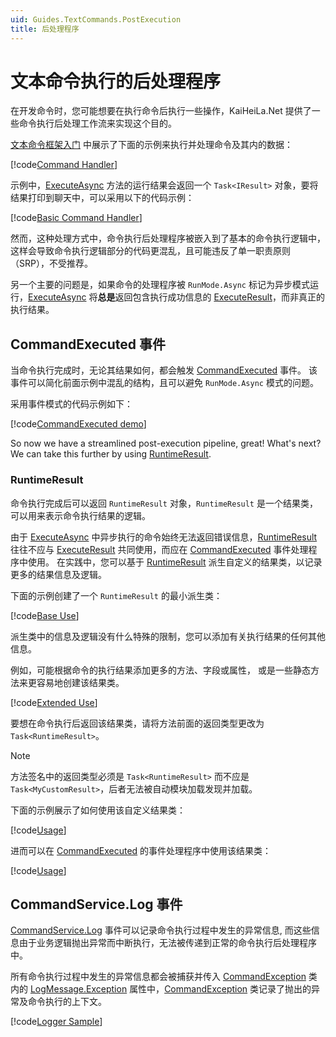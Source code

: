 ```yaml
---
uid: Guides.TextCommands.PostExecution
title: 后处理程序
---
```


# 文本命令执行的后处理程序

在开发命令时，您可能想要在执行命令后执行一些操作，KaiHeiLa.Net
提供了一些命令执行后处理工作流来实现这个目的。

[文本命令框架入门] 中展示了下面的示例来执行并处理命令及其内的数据：

[!code[Command Handler](samples/intro/command_handler.cs)]

示例中，[ExecuteAsync] 方法的运行结果会返回一个 `Task<IResult>`
对象，要将结果打印到聊天中，可以采用以下的代码示例：

[!code[Basic Command Handler](samples/post-execution/post-execution-basic.cs)]

然而，这种处理方式中，命令执行后处理程序被嵌入到了基本的命令执行逻辑中，
这样会导致命令执行逻辑部分的代码更混乱，且可能违反了单一职责原则（SRP），不受推荐。

另一个主要的问题是，如果命令的处理程序被 `RunMode.Async` 标记为异步模式运行，[ExecuteAsync]
将**总是**返回包含执行成功信息的 [ExecuteResult]，而非真正的执行结果。

## CommandExecuted 事件

当命令执行完成时，无论其结果如何，都会触发 [CommandExecuted] 事件。
该事件可以简化前面示例中混乱的结构，且可以避免 `RunMode.Async` 模式的问题。

采用事件模式的代码示例如下：

[!code[CommandExecuted demo](samples/post-execution/command-executed-demo.cs)]

So now we have a streamlined post-execution pipeline, great! What's
next? We can take this further by using [RuntimeResult].

### RuntimeResult

命令执行完成后可以返回 `RuntimeResult` 对象，`RuntimeResult`
是一个结果类，可以用来表示命令执行结果的逻辑。

由于 [ExecuteAsync] 中异步执行的命令始终无法返回错误信息，[RuntimeResult]
往往不应与 [ExecuteResult] 共同使用，而应在 [CommandExecuted] 事件处理程序中使用。
在实践中，您可以基于 [RuntimeResult] 派生自定义的结果类，以记录更多的结果信息及逻辑。

下面的示例创建了一个 `RuntimeResult` 的最小派生类：

[!code[Base Use](samples/post-execution/customresult-base.cs)]

派生类中的信息及逻辑没有什么特殊的限制，您可以添加有关执行结果的任何其他信息。

例如，可能根据命令的执行结果添加更多的方法、字段或属性，
或是一些静态方法来更容易地创建该结果类。

[!code[Extended Use](samples/post-execution/customresult-extended.cs)]

要想在命令执行后返回该结果类，请将方法前面的返回类型更改为 `Task<RuntimeResult>`。

> [!NOTE]
> 方法签名中的返回类型必须是 `Task<RuntimeResult>` 而不应是
> `Task<MyCustomResult>`，后者无法被自动模块加载发现并加载。

下面的示例展示了如何使用该自定义结果类：

[!code[Usage](samples/post-execution/customresult-usage.cs)]

进而可以在 [CommandExecuted] 的事件处理程序中使用该结果类：

[!code[Usage](samples/post-execution/command-executed-adv-demo.cs)]

## CommandService.Log 事件

[CommandService.Log] 事件可以记录命令执行过程中发生的异常信息,
而这些信息由于业务逻辑抛出异常而中断执行，无法被传递到正常的命令执行后处理程序中。

所有命令执行过程中发生的异常信息都会被捕获并传入 [CommandException] 类内的
[LogMessage.Exception] 属性中，[CommandException] 类记录了抛出的异常及命令执行的上下文。

[!code[Logger Sample](samples/post-execution/command-exception-log.cs)]

[CommandException]: xref:KaiHeiLa.Commands.CommandException
[LogMessage.Exception]: xref:KaiHeiLa.LogMessage.Exception
[CommandService.Log]: xref:Discord.KaiHeiLa.CommandService.Log
[RuntimeResult]: xref:KaiHeiLa.Commands.RuntimeResult
[CommandExecuted]: xref:KaiHeiLa.Commands.CommandService.CommandExecuted
[ExecuteAsync]: xref:KaiHeiLa.Commands.CommandService.ExecuteAsync*
[ExecuteResult]: xref:KaiHeiLa.Commands.ExecuteResult
[文本命令框架入门]: xref:Guides.TextCommands.Intro